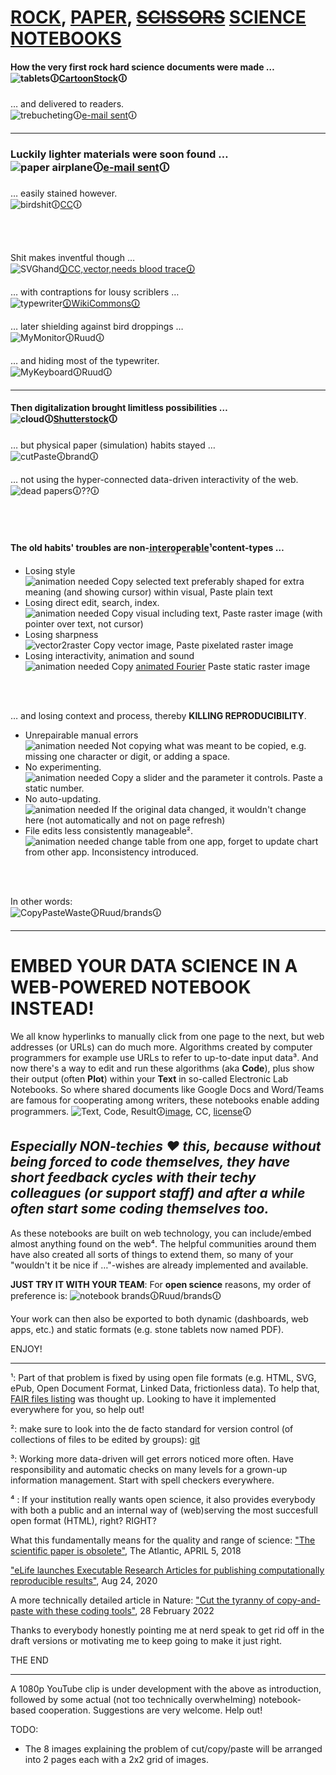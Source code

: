 # [ROCK](#how-the-very-first-rock-hard-science-documents-were-made-cartoonstock), [PAPER](#luckily-lighter-materials-were-soon-found-e-mail-sent), [~~SCISSORS~~](#then-digitalization-brought-limitless-possibilities-shutterstock) [SCIENCE NOTEBOOKS](#embed-your-data-science-in-a-web-powered-notebook-instead)

#### How the very first rock hard science documents were made …<br>![tablets](https://s3.amazonaws.com/lowres.cartoonstock.com/technology-backup-backed_up-spare-history-caves-shr1435_low.jpg)🛈[CartoonStock](https://www.cartoonstock.com/search?type=images&keyword=backup&page=4&expanded=CS370071)🛈

… and delivered to readers.<br>![trebucheting](https://www.toonpool.com/user/3107/files/send_email_380405.jpg)🛈[e-mail sent](https://www.toonpool.com/cartoons/Send%20email_38040)🛈

---

### Luckily lighter materials were soon found …<br>![paper airplane](https://www.pngitem.com/pimgs/m/31-317183_painted-paper-plane-hand-png-download-free-clipart.png)🛈[e-mail sent](https://www.pngitem.com/middle/hTooJT_heart-we-it-paper-airplane-white-clipart-paper/)🛈

… easily stained however.<br>![birdshit](https://www.nicepng.com/png/detail/147-1472116_royalty-free-collection-of-high-quality-free-cliparts.png)🛈[CC](https://pngset.com/download-free-png-elnos)🛈

<br><br>

Shit makes inventful though …<br><!--![feather pen](https://encrypted-tbn0.gstatic.com/images?q=tbn:ANd9GcQF8SI83PV8vXV1DoUtGe4-wt_IT3Bq7BGJ6RVZlUnh64Azp9eGOwRd7vzZUaIzrqte6Ik&usqp=CAU)-->![SVGhand](https://freesvg.org/img/1575645791feather-quil-freesvg.org.png)[🛈CC,vector,needs blood trace🛈](https://freesvg.org/hand-with-a-quill)

… with contraptions for lousy scriblers …<br>![typewriter](https://upload.wikimedia.org/wikipedia/commons/4/41/Remington_typewriter_1907_%2803%29.jpg)[🛈WikiCommons🛈](https://commons.wikimedia.org/wiki/File:Remington_typewriter_1907_(03).jpg)

… later shielding against bird droppings …<br><!--![monitor](https://thumbs.dreamstime.com/z/old-retro-crt-monitor-display-blank-white-screen-isolated-background-162226372.jpg)
-->![MyMonitor](IMG_20220309_114247129.jpg)🛈Ruud🛈

… and hiding most of the typewriter.<br><!--![keyboard](https://content.instructables.com/ORIG/FOT/CW6G/HPFZZGBK/FOTCW6GHPFZZGBK.jpg?auto=webp)-->![MyKeyboard](IMG_20220309_115605800_HDR.jpg)🛈Ruud🛈

---

#### Then digitalization brought limitless possibilities …<br>![cloud](https://images.theconversation.com/files/243663/original/file-20181102-83644-b06itk.jpg?ixlib=rb-1.1.0&q=45&auto=format&w=1356&h=668&fit=crop)🛈[Shutterstock](https://www.shutterstock.com/image-photo/white-cloud-blue-sky-111668297)🛈

… but physical paper (simulation) habits stayed …<br>![cutPaste](https://diy.bostik.com/sites/default/files/styles/square_crop/public/2020-10/Bostik-DIY-SouthAfrica-Stationery-Cut%27nPaste-40g%2Bscissors-product-teaser-600x600.jpg?itok=fLdeEB0t)🛈brand🛈

… not using the hyper-connected data-driven interactivity of the web.<br>![dead papers](deadpapers.jfif)🛈??🛈

<br><br>

#### The old habits' troubles are non-i̲n̲t̲e̲r̲o̲p̲e̲r̲a̲b̲l̲e̲¹content-types …
- Losing style<br>![animation needed](https://www.theromegroup.com/wp-content/uploads/2016/12/image-needed-300x200.png) Copy selected text preferably shaped for extra meaning (and showing cursor) within visual, Paste plain text
- Losing direct edit, search, index.<br>![animation needed](https://www.theromegroup.com/wp-content/uploads/2016/12/image-needed-300x200.png) Copy visual including text, Paste raster image (with pointer over text, not cursor)
- Losing sharpness<br>![vector2raster](https://logosbynick.com/wp-content/uploads/2019/10/vector-raster.png) Copy vector image, Paste pixelated raster image
- Losing interactivity, animation and sound<br>![animation needed](https://www.theromegroup.com/wp-content/uploads/2016/12/image-needed-300x200.png) Copy [animated Fourier](https://upload.wikimedia.org/wikipedia/commons/b/bd/Fourier_series_square_wave_circles_animation.svg) Paste static raster image

<br><br>

… and losing context and process, thereby **KILLING REPRODUCIBILITY**.
- Unrepairable manual errors<br>![animation needed](https://www.theromegroup.com/wp-content/uploads/2016/12/image-needed-300x200.png) Not copying what was meant to be copied, e.g. missing one character or digit, or adding a space.
- No experimenting.<br>![animation needed](https://www.theromegroup.com/wp-content/uploads/2016/12/image-needed-300x200.png) Copy a slider and the parameter it controls. Paste a static number.
- No auto-updating.<br>![animation needed](https://www.theromegroup.com/wp-content/uploads/2016/12/image-needed-300x200.png) If the original data changed, it wouldn't change here (not automatically and not on page refresh)
- File edits less consistently manageable².<br>![animation needed](https://www.theromegroup.com/wp-content/uploads/2016/12/image-needed-300x200.png) change table from one app, forget to update chart from other app. Inconsistency introduced.

<br><br>

In other words:<br>![CopyPasteWaste](CopyPasteWaste.png)🛈Ruud/brands🛈

---

# EMBED YOUR DATA SCIENCE IN A WEB-POWERED NOTEBOOK INSTEAD!
We all know hyperlinks to manually click from one page to the next, but web addresses (or URLs) can do much more. Algorithms created by computer programmers for example use URLs to refer to up-to-date input data³. And now there's a way to edit and run these algorithms (aka **Code**), plus show their output (often **Plot**) within your **Text** in so-called Electronic Lab Notebooks. So where shared documents like Google Docs and Word/Teams are famous for cooperating among writers, these notebooks enable adding programmers.
![Text, Code, Result](https://static.packt-cdn.com/products/9781789800265/graphics/assets/318443e2-2a55-4b0e-b59a-b89118d0b7ff.png)🛈[image](https://subscription.packtpub.com/book/data/9781789800265/1/ch01lvl1sec07/launching-a-jupyter-notebook), CC, [license](https://github.com/temporaer/tutorial_ml_gkbionics/blob/master/LICENSE)🛈
## *Especially NON-techies :heart: this, because without being forced to code themselves, they have short feedback cycles with their techy colleagues (or support staff) and after a while often start some coding themselves too.*
As these notebooks are built on web technology, you can include/embed almost anything found on the web⁴. The helpful communities around them have also created all sorts of things to extend them, so many of your "wouldn't it be nice if …"-wishes are already implemented and available.

**JUST TRY IT WITH YOUR TEAM**: For **open science** reasons, my order of preference is:
![notebook brands](notebooks.png)🛈Ruud/brands🛈

Your work can then also be exported to both dynamic (dashboards, web apps, etc.) and static formats (e.g. stone tablets now named PDF).

ENJOY!

---

¹: Part of that problem is fixed by using open file formats (e.g. HTML, SVG, ePub, Open Document Format, Linked Data, frictionless data). To help that, [FAIR files listing](https://github.com/steltenpower/FAIRfilesListing) was thought up. Looking to have it implemented everywhere for you, so help out!

²: make sure to look into the de facto standard for version control (of collections of files to be edited by groups): [git](https://thenewstack.io/tutorial-git-for-absolutely-everyone/)

³: Working more data-driven will get errors noticed more often. Have responsibility and automatic checks on many levels for a grown-up information management. Start with spell checkers everywhere.

⁴	: If your institution really wants open science, it also provides everybody with both a public and an internal way of (web)serving the most succesfull open format (HTML), right? RIGHT?

What this fundamentally means for the quality and range of science: ["The scientific paper is obsolete"](https://www.theatlantic.com/science/archive/2018/04/the-scientific-paper-is-obsolete/556676/), The Atlantic, APRIL 5, 2018

["eLife launches Executable Research Articles for publishing computationally reproducible results"](https://elifesciences.org/for-the-press/eb096af1/elife-launches-executable-research-articles-for-publishing-computationally-reproducible-results), Aug 24, 2020

A more technically detailed article in Nature: ["Cut the tyranny of copy-and-paste with these coding tools"](https://www.nature.com/articles/d41586-022-00563-z), 28 February 2022

Thanks to everybody honestly pointing me at nerd speak to get rid off in the draft versions or motivating me to keep going to make it just right.

THE END

---

A 1080p YouTube clip is under development with the above as introduction, followed by some actual (not too technically overwhelming) notebook-based cooperation. Suggestions are very welcome. Help out!

TODO:
- The 8 images explaining the problem of cut/copy/paste will be arranged into 2 pages each with a 2x2 grid of images.
